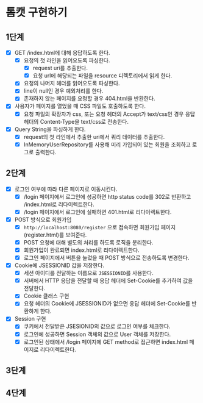 # 톰캣 구현하기

## 1단계

- [x] GET /index.html에 대해 응답하도록 한다.
    - [x] 요청의 첫 라인을 읽어오도록 파싱한다.
        - [x] request uri를 추출한다.
        - [x] 요청 url에 해당되는 파일을 resource 디렉토리에서 읽게 한다.
    - [x] 요청의 나머지 헤더를 읽어오도록 파싱한다.
    - [x] line이 null인 경우 예외처리를 한다.
    - [x] 존재하지 않는 페이지를 요청할 경우 404.html을 반환한다.
- [x] 사용자가 페이지를 열었을 때 CSS 파일도 호출하도록 한다.
    - [x] 요청 파일의 확장자가 css, 또는 요청 헤더의 Accept가 text/css인 경우 응답 헤더의 Content-Type을 text/css로 전송한다.
- [x] Query String을 파싱하게 한다.
    - [x] request의 첫 라인에서 추출한 uri에서 쿼리 데이터를 추출한다.
    - [x] InMemoryUserRepository를 사용해 미리 가입되어 있는 회원을 조회하고 로그로 출력한다.

## 2단계

- [x] 로그인 여부에 따라 다른 페이지로 이동시킨다.
    - [x] /login 페이지에서 로그인에 성공하면 http status code를 302로 반환하고 /index.html로 리다이렉트한다.
    - [x] /login 페이지에서 로그인에 실패하면 401.html로 리다이렉트한다.
- [x] POST 방식으로 회원가입
    - [x] `http://localhost:8080/register` 으로 접속하면 회원가입 페이지(register.html)를 보여준다.
    - [x] POST 요청에 대해 별도의 처리를 하도록 로직을 분리한다.
    - [x] 회원가입이 완료되면 index.html로 리다이렉트한다.
    - [x] 로그인 페이지에서 버튼을 눌렀을 때 POST 방식으로 전송하도록 변경한다.
- [x] Cookie에 JSESSIONID 값을 저장한다.
    - [x] 세션 아이디를 전달하는 이름으로 `JSESSIONID`를 사용한다.
    - [x] 서버에서 HTTP 응답을 전달할 때 응답 헤더에 Set-Cookie를 추가하여 값을 전달한다.
    - [x] Cookie 클래스 구현
    - [x] 요청 헤더의 Cookie에 JSESSIONID가 없으면 응답 헤더에 Set-Cookie를 반환하게 한다.
- [x] Session 구현
    - [x] 쿠키에서 전달받은 JSESIONID의 값으로 로그인 여부를 체크한다.
    - [x] 로그인에 성공하면 Session 객체의 값으로 User 객체를 저장한다.
    - [x] 로그인된 상태에서 /login 페이지에 GET method로 접근하면 index.html 페이지로 리다이렉트한다.

## 3단계

## 4단계